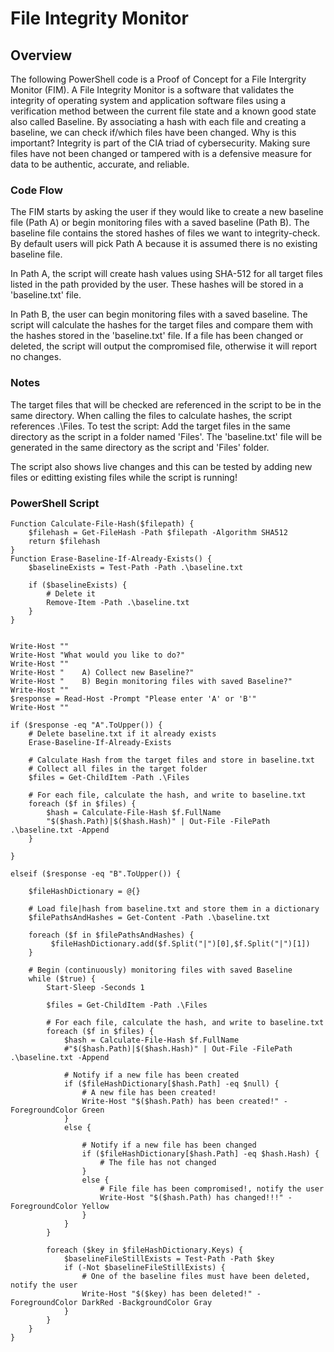# File Integrity Monitor

## Overview

The following PowerShell code is a Proof of Concept for a File Intergrity Monitor (FIM). A File Integrity Monitor is a software that validates the integrity of operating system and application software files using a verification method between the current file state and a known good state also called Baseline. By associating a hash with each file and creating a baseline, we can check if/which files have been changed. Why is this important? Integrity is part of the CIA triad of cybersecurity. Making sure files have not been changed or tampered with is a defensive measure for data to be authentic, accurate, and reliable.

### Code Flow

The FIM starts by asking the user if they would like to create a new baseline file (Path A) or begin monitoring files with a saved baseline (Path B). The baseline file contains the stored hashes of files we want to integrity-check. By default users will pick Path A because it is assumed there is no existing baseline file.

In Path A, the script will create hash values using SHA-512 for all target files listed in the path provided by the user. These hashes will be stored in a 'baseline.txt' file. 

In Path B, the user can begin monitoring files with a saved baseline. The script will calculate the hashes for the target files and compare them with the hashes stored in the 'baseline.txt' file. If a file has been changed or deleted, the script will output the compromised file, otherwise it will report no changes. 

### Notes

The target files that will be checked are referenced in the script to be in the same directory. When calling the files to calculate hashes, the script references .\Files. To test the script: Add the target files in the same directory as the script in a folder named 'Files'. The 'baseline.txt' file will be generated in the same directory as the script and 'Files' folder.

The script also shows live changes and this can be tested by adding new files or editting existing files while the script is running!

### PowerShell Script

```
﻿Function Calculate-File-Hash($filepath) {
    $filehash = Get-FileHash -Path $filepath -Algorithm SHA512
    return $filehash
}
Function Erase-Baseline-If-Already-Exists() {
    $baselineExists = Test-Path -Path .\baseline.txt

    if ($baselineExists) {
        # Delete it
        Remove-Item -Path .\baseline.txt
    }
}


Write-Host ""
Write-Host "What would you like to do?"
Write-Host ""
Write-Host "    A) Collect new Baseline?"
Write-Host "    B) Begin monitoring files with saved Baseline?"
Write-Host ""
$response = Read-Host -Prompt "Please enter 'A' or 'B'"
Write-Host ""

if ($response -eq "A".ToUpper()) {
    # Delete baseline.txt if it already exists
    Erase-Baseline-If-Already-Exists

    # Calculate Hash from the target files and store in baseline.txt
    # Collect all files in the target folder
    $files = Get-ChildItem -Path .\Files

    # For each file, calculate the hash, and write to baseline.txt
    foreach ($f in $files) {
        $hash = Calculate-File-Hash $f.FullName
        "$($hash.Path)|$($hash.Hash)" | Out-File -FilePath .\baseline.txt -Append
    }
    
}

elseif ($response -eq "B".ToUpper()) {
    
    $fileHashDictionary = @{}

    # Load file|hash from baseline.txt and store them in a dictionary
    $filePathsAndHashes = Get-Content -Path .\baseline.txt
    
    foreach ($f in $filePathsAndHashes) {
         $fileHashDictionary.add($f.Split("|")[0],$f.Split("|")[1])
    }

    # Begin (continuously) monitoring files with saved Baseline
    while ($true) {
        Start-Sleep -Seconds 1
        
        $files = Get-ChildItem -Path .\Files

        # For each file, calculate the hash, and write to baseline.txt
        foreach ($f in $files) {
            $hash = Calculate-File-Hash $f.FullName
            #"$($hash.Path)|$($hash.Hash)" | Out-File -FilePath .\baseline.txt -Append

            # Notify if a new file has been created
            if ($fileHashDictionary[$hash.Path] -eq $null) {
                # A new file has been created!
                Write-Host "$($hash.Path) has been created!" -ForegroundColor Green
            }
            else {

                # Notify if a new file has been changed
                if ($fileHashDictionary[$hash.Path] -eq $hash.Hash) {
                    # The file has not changed
                }
                else {
                    # File file has been compromised!, notify the user
                    Write-Host "$($hash.Path) has changed!!!" -ForegroundColor Yellow
                }
            }
        }

        foreach ($key in $fileHashDictionary.Keys) {
            $baselineFileStillExists = Test-Path -Path $key
            if (-Not $baselineFileStillExists) {
                # One of the baseline files must have been deleted, notify the user
                Write-Host "$($key) has been deleted!" -ForegroundColor DarkRed -BackgroundColor Gray
            }
        }
    }
}
```
